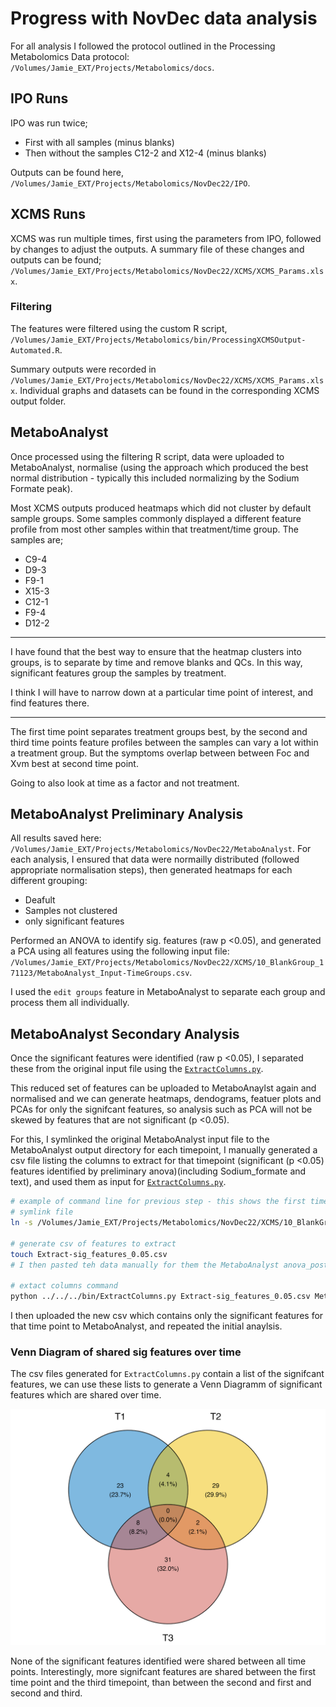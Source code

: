 # Progress with NovDec data analysis

For all analysis I followed the protocol outlined in the Processing Metabolomics Data protocol: `/Volumes/Jamie_EXT/Projects/Metabolomics/docs`.

## IPO Runs

IPO was run twice;

- First with all samples (minus blanks)
- Then without the samples C12-2 and X12-4 (minus blanks)

Outputs can be found here, `/Volumes/Jamie_EXT/Projects/Metabolomics/NovDec22/IPO`.

## XCMS Runs

XCMS was run multiple times, first using the parameters from IPO, followed by changes to adjust the outputs. A summary file of these changes and outputs can be found; `/Volumes/Jamie_EXT/Projects/Metabolomics/NovDec22/XCMS/XCMS_Params.xlsx`.

### Filtering

The features were filtered using the custom R script, `/Volumes/Jamie_EXT/Projects/Metabolomics/bin/ProcessingXCMSOutput-Automated.R`.

Summary outputs were recorded in `/Volumes/Jamie_EXT/Projects/Metabolomics/NovDec22/XCMS/XCMS_Params.xlsx`.
Individual graphs and datasets can be found in the corresponding XCMS output folder.

## MetaboAnalyst

Once processed using the filtering R script, data were uploaded to MetaboAnalyst, normalise (using the approach which produced the best normal distribution - typically this included normalizing by the Sodium Formate peak).

Most XCMS outputs produced heatmaps which did not cluster by default sample groups. Some samples commonly displayed a different feature profile from most other samples within that treatment/time group. The samples are;

- C9-4
- D9-3
- F9-1
- X15-3
- C12-1
- F9-4
- D12-2

---

I have found that the best way to ensure that the heatmap clusters into groups, is to separate by time and remove blanks and QCs. In this way, significant features group the samples by treatment.

I think I will have to narrow down at a particular time point of interest, and find features there.

---

The first time point separates treatment groups best, by the second and third time points feature profiles between the samples can vary a lot within a treatment group. But the symptoms overlap between between Foc and Xvm best at second time point.

Going to also look at time as a factor and not treatment.

## MetaboAnalyst Preliminary Analysis

All results saved here: `/Volumes/Jamie_EXT/Projects/Metabolomics/NovDec22/MetaboAnalyst`. For each analysis, I ensured that data were normailly distributed (followed appropriate normalisation steps), then generated heatmaps for each different grouping:

- Deafult
- Samples not clustered
- only significant features

Performed an ANOVA to identify sig. features (raw p <0.05), and generated a PCA using all features using the following input file: `/Volumes/Jamie_EXT/Projects/Metabolomics/NovDec22/XCMS/10_BlankGroup_171123/MetaboAnalyst_Input-TimeGroups.csv`.

I used the `edit groups` feature  in MetaboAnalyst to separate each group and process them all individually.

## MetaboAnalyst Secondary Analysis

Once the significant features were identified (raw p <0.05), I separated these from the original input file using the [`ExtractColumns.py`](https://github.com/JamiePike/UntargetedMetabolomics/blob/main/bin/ExtractColumns.py).

This reduced set of features can be uploaded to MetaboAnaylst again and normalised and we can generate heatmaps, dendograms, featuer plots and PCAs for only the signifcant features, so analysis such as PCA will not be skewed by features that are not significant (p <0.05).

For this, I symlinked the original MetaboAnalyst input file to the MetaboAnalyst output directory for each timepoint, I manually generated a csv file listing the columns to extract for that timepoint (significant (p <0.05) features identified by preliminary anova)(including Sodium_formate and text), and used them as input for [`ExtractColumns.py`](https://github.com/JamiePike/UntargetedMetabolomics/blob/main/bin/ExtractColumns.py).

```bash
# example of command line for previous step - this shows the first time point.
# symlink file
ln -s /Volumes/Jamie_EXT/Projects/Metabolomics/NovDec22/XCMS/10_BlankGroup_171123/MetaboAnalyst_Input-TimeGroups.csv ./

# generate csv of features to extract
touch Extract-sig_features_0.05.csv
# I then pasted teh data manually for them the MetaboAnalyst anova_posthoc.csv file. 

# extact columns command
python ../../../bin/ExtractColumns.py Extract-sig_features_0.05.csv MetaboAnalyst_Input-TimeGroups.csv > MetaboAnalyst_sig_features_0.05.csv
```

I then uploaded the new csv which contains only the significant features for that time point to MetaboAnalyst, and repeated the initial anaylsis.

### Venn Diagram of shared sig features over time

The csv files generated for `ExtractColumns.py` contain a list of the signifcant features, we can use these lists to generate a Venn Diagramm of significant features which are shared over time.

![Figure 1: Venn of the shared features between timepoints when using p<0.05 for each timepoint individually. T1 = first time point, T2 = second time point, T3 = third time point](/docs/figures/SharedFeaturesVenn.png)

None of the significant features identified were shared between all time points. Interestingly, more signifcant features are shared between the first time point and the third timepoint, than between the second and first and second and third.
